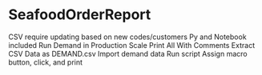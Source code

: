 # SeafoodOrderReport
CSV require updating based on new codes/customers
Py and Notebook included
Run Demand in Production Scale
Print All With Comments
Extract CSV Data as DEMAND.csv
Import demand data
Run script
Assign macro button, click, and print

